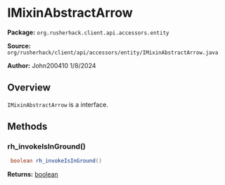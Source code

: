 # IMixinAbstractArrow

**Package:** `org.rusherhack.client.api.accessors.entity`

**Source:** `org/rusherhack/client/api/accessors/entity/IMixinAbstractArrow.java`

**Author:** John200410 1/8/2024



## Overview

`IMixinAbstractArrow` is a interface.

## Methods

### rh_invokeIsInGround()

```java
 boolean rh_invokeIsInGround()
```

**Returns:** [boolean](https://docs.oracle.com/en/java/javase/21/docs/api/java.base/java/lang/Boolean.html)


